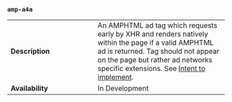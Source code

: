 <!---
Copyright 2015 The AMP HTML Authors. All Rights Reserved.

Licensed under the Apache License, Version 2.0 (the "License");
you may not use this file except in compliance with the License.
You may obtain a copy of the License at

      http://www.apache.org/licenses/LICENSE-2.0

Unless required by applicable law or agreed to in writing, software
distributed under the License is distributed on an "AS-IS" BASIS,
WITHOUT WARRANTIES OR CONDITIONS OF ANY KIND, either express or implied.
See the License for the specific language governing permissions and
limitations under the License.
-->

### <a name="amp-a4a"></a> `amp-a4a`

<table>
  <tr>
    <td width="40%"><strong>Description</strong></td>
    <td>An AMPHTML ad tag which requests early by XHR and renders natively
    within the page if a valid AMPHTML ad is returned.  Tag should not appear on the
    page but rather ad networks specific extensions.  
    See <a href="https://github.com/ampproject/amphtml/issues/3133">Intent to implement</a>.</td>
  </tr>
  <tr>
    <td width="40%"><strong>Availability</strong></td>
    <td>In Development</td>
  </tr>
  </tr>
</table>
